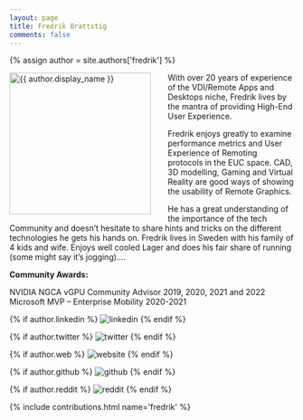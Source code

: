 ```yaml
---
layout: page
title: Fredrik Brattstig
comments: false
---
```

{% assign author = site.authors['fredrik'] %}

<img style="float: left; width: 250px; margin-right: 30px;" src="{{ site.url }}{{ author.picture | relative_url }}" alt="{{ author.display_name }}">With over 20 years of experience of the VDI/Remote Apps and Desktops niche, Fredrik lives by the mantra of providing High-End User Experience.

Fredrik enjoys greatly to examine performance metrics and User Experience of Remoting protocols in the EUC space. CAD, 3D modelling, Gaming and Virtual Reality are good ways of showing the usability of Remote Graphics.

He has a great understanding of the importance of the tech Community and doesn’t hesitate to share hints and tricks on the different technologies he gets his hands on. 
Fredrik lives in Sweden with his family of 4 kids and wife. Enjoys well cooled Lager and does his fair share of running (some might say it’s jogging)….

**Community Awards:**

NVIDIA NGCA vGPU Community Advisor		2019, 2020, 2021 and 2022
Microsoft MVP – Enterprise Mobility		2020-2021


<div class="social-button-member">
{% if author.linkedin %}
<a style="text-decoration: none;" href="{{author.linkedin}}" target="_blank"><img class="author-box-socials-icon" src="{{ site.baseurl }}/assets/images/social/027-linkedin.png" alt="linkedin"></a>
{% endif %}

{% if author.twitter %}
<a style="text-decoration: none;" href="{{author.twitter}}" target="_blank"><img class="author-box-socials-icon" src="{{ site.baseurl }}/assets/images/social/008-twitter.png" alt="twitter"></a>
{% endif %}

{% if author.web %}
<a style="text-decoration: none;" href="{{author.web}}" target="_blank"><img class="author-box-socials-icon" src="{{ site.baseurl }}/assets/images/social/030-html-5.png" alt="website"></a>
{% endif %}

{% if author.github %}
<a style="text-decoration: none;" href="{{author.github}}" target="_blank"><img class="author-box-socials-icon" src="{{ site.baseurl }}/assets/images/social/050-github.png" alt="github"></a>
{% endif %}

{% if author.reddit %}
<a style="text-decoration: none;" href="{{author.reddit}}" target="_blank"><img class="author-box-socials-icon" src="{{ site.baseurl }}/assets/images/social/018-reddit.png" alt="reddit"></a>
{% endif %}
</div>

{% include contributions.html name='fredrik' %}

